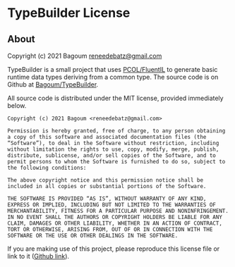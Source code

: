 # TypeBuilder License

## About

Copyright (c) 2021 Bagoum <reneedebatz@gmail.com>

TypeBuilder is a small project that uses [PCOL/FluentIL](https://github.com/PCOL/FluentIL) to generate basic runtime data types deriving from a common type. The source code is on Github at [Bagoum/TypeBuilder](https://github.com/Bagoum/TypeBuilder).



All source code is distributed under the MIT license, provided immediately below.

```
Copyright (c) 2021 Bagoum <reneedebatz@gmail.com>

Permission is hereby granted, free of charge, to any person obtaining a copy of this software and associated documentation files (the “Software”), to deal in the Software without restriction, including without limitation the rights to use, copy, modify, merge, publish, distribute, sublicense, and/or sell copies of the Software, and to permit persons to whom the Software is furnished to do so, subject to the following conditions:

The above copyright notice and this permission notice shall be included in all copies or substantial portions of the Software.

THE SOFTWARE IS PROVIDED “AS IS”, WITHOUT WARRANTY OF ANY KIND, EXPRESS OR IMPLIED, INCLUDING BUT NOT LIMITED TO THE WARRANTIES OF MERCHANTABILITY, FITNESS FOR A PARTICULAR PURPOSE AND NONINFRINGEMENT. IN NO EVENT SHALL THE AUTHORS OR COPYRIGHT HOLDERS BE LIABLE FOR ANY CLAIM, DAMAGES OR OTHER LIABILITY, WHETHER IN AN ACTION OF CONTRACT, TORT OR OTHERWISE, ARISING FROM, OUT OF OR IN CONNECTION WITH THE SOFTWARE OR THE USE OR OTHER DEALINGS IN THE SOFTWARE.
```

If you are making use of this project, please reproduce this license file or link to it ([Github link](https://github.com/Bagoum/TypeBuilder/blob/master/LICENSE.md)).
